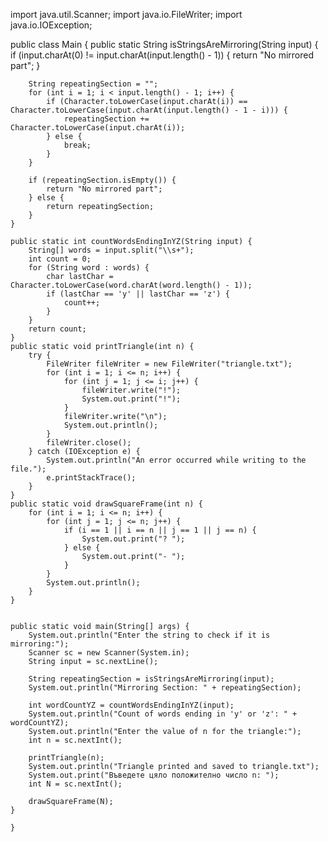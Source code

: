 import java.util.Scanner;
import java.io.FileWriter;
import java.io.IOException;

public class Main {
    public static String isStringsAreMirroring(String input) {
        if (input.charAt(0) != input.charAt(input.length() - 1)) {
            return "No mirrored part";
        }

        String repeatingSection = "";
        for (int i = 1; i < input.length() - 1; i++) {
            if (Character.toLowerCase(input.charAt(i)) == Character.toLowerCase(input.charAt(input.length() - 1 - i))) {
                repeatingSection += Character.toLowerCase(input.charAt(i));
            } else {
                break;
            }
        }

        if (repeatingSection.isEmpty()) {
            return "No mirrored part";
        } else {
            return repeatingSection;
        }
    }

    public static int countWordsEndingInYZ(String input) {
        String[] words = input.split("\\s+");
        int count = 0;
        for (String word : words) {
            char lastChar = Character.toLowerCase(word.charAt(word.length() - 1));
            if (lastChar == 'y' || lastChar == 'z') {
                count++;
            }
        }
        return count;
    }
    public static void printTriangle(int n) {
        try {
            FileWriter fileWriter = new FileWriter("triangle.txt");
            for (int i = 1; i <= n; i++) {
                for (int j = 1; j <= i; j++) {
                    fileWriter.write("!");
                    System.out.print("!");
                }
                fileWriter.write("\n");
                System.out.println();
            }
            fileWriter.close();
        } catch (IOException e) {
            System.out.println("An error occurred while writing to the file.");
            e.printStackTrace();
        }
    }
    public static void drawSquareFrame(int n) {
        for (int i = 1; i <= n; i++) {
            for (int j = 1; j <= n; j++) {
                if (i == 1 || i == n || j == 1 || j == n) {
                    System.out.print("? ");
                } else {
                    System.out.print("- ");
                }
            }
            System.out.println();
        }
    }


    public static void main(String[] args) {
        System.out.println("Enter the string to check if it is mirroring:");
        Scanner sc = new Scanner(System.in);
        String input = sc.nextLine();

        String repeatingSection = isStringsAreMirroring(input);
        System.out.println("Mirroring Section: " + repeatingSection);

        int wordCountYZ = countWordsEndingInYZ(input);
        System.out.println("Count of words ending in 'y' or 'z': " + wordCountYZ);
        System.out.println("Enter the value of n for the triangle:");
        int n = sc.nextInt();

        printTriangle(n);
        System.out.println("Triangle printed and saved to triangle.txt");
        System.out.print("Въведете цяло положително число n: ");
        int N = sc.nextInt();

        drawSquareFrame(N);
    }

    }

